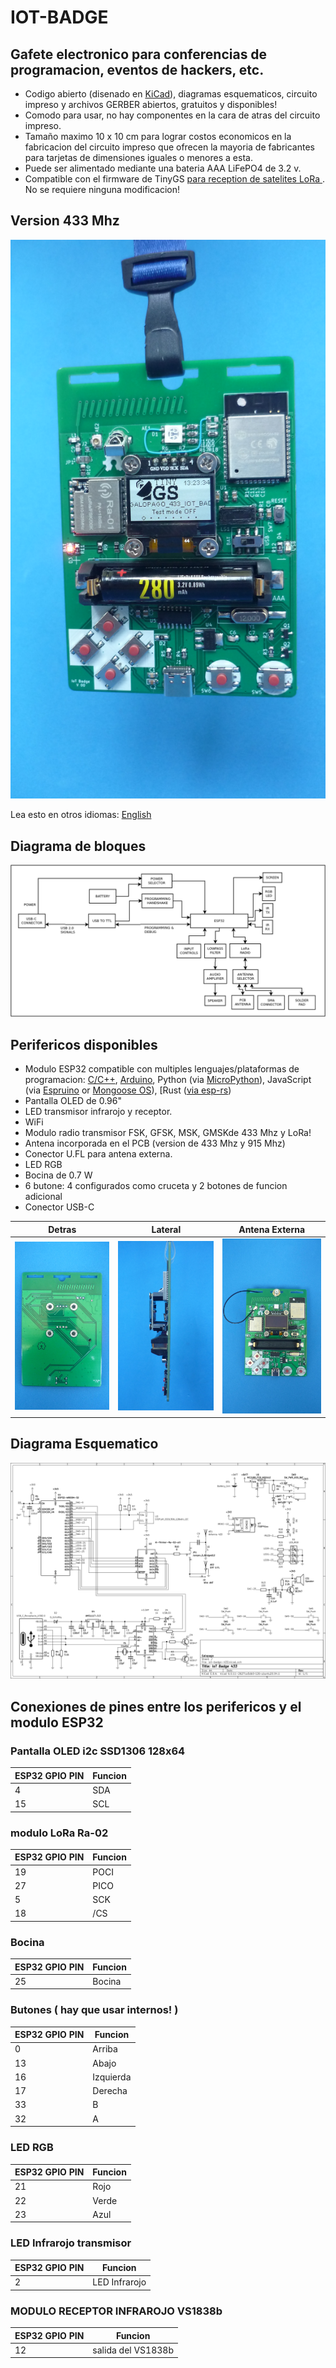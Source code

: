 # IOT-BADGE

## Gafete electronico para conferencias de programacion, eventos de hackers, etc.

* Codigo abierto (disenado en [KiCad](https://www.kicad.org/)), diagramas esquematicos, circuito impreso y archivos GERBER abiertos, gratuitos y disponibles!
* Comodo para usar, no hay componentes en la cara de atras del circuito impreso.
* Tamaño maximo 10 x 10 cm para lograr costos economicos en la fabricacion del circuito impreso que ofrecen la mayoria de fabricantes para tarjetas de dimensiones iguales o menores a esta.
* Puede ser alimentado mediante una bateria AAA LiFePO4 de 3.2 v.
* Compatible con el firmware de TinyGS [para reception de satelites LoRa ](https://galopago.github.io/espanol/lora-satelite-estacion-terrena/). No se requiere ninguna modificacion!

## Version 433 Mhz
![Finished Badge](/iot-badge-433/assets/img/finished_badge_v00_433.jpg)

Lea esto en otros idiomas: [English](../../../../README.md)

## Diagrama de bloques

![](/iot-badge-433/assets/img/iot-badge-bd.png)


## Perifericos disponibles

* Modulo ESP32 compatible con multiples lenguajes/plataformas de programacion: [C/C++](https://docs.espressif.com/projects/esp-idf/en/latest/esp32/), [Arduino](https://github.com/espressif/arduino-esp32), Python (via [MicroPython](https://micropython.org/)), JavaScript (via [Espruino](https://www.espruino.com/ESP32) or [Mongoose OS](https://mongoose-os.com/)), [Rust ([via esp-rs](https://esp-rs.github.io/book/))
* Pantalla OLED de 0.96"
* LED transmisor infrarojo y receptor.
* WiFi
* Modulo radio transmisor FSK, GFSK, MSK, GMSKde 433 Mhz y LoRa!
* Antena incorporada en el PCB (version de 433 Mhz y 915 Mhz)
* Conector U.FL para antena externa.
* LED RGB
* Bocina de 0.7 W
* 6 butone: 4 configurados como cruceta y 2 botones de funcion adicional
* Conector USB-C

Detras                         | Lateral                               | Antena Externa                        |
-------------------------------|---------------------------------------|---------------------------------------|
![](/iot-badge-433/assets/img/back.jpg)|![](/iot-badge-433/assets/img/side.jpg) |![](/iot-badge-433/assets/img/extant.jpg) |

## Diagrama Esquematico

![](/iot-badge-433/assets/img/schematic_433.png)

## Conexiones de pines entre los perifericos y el modulo ESP32


### Pantalla OLED i2c SSD1306 128x64

ESP32 GPIO PIN |Funcion
---------------|---------
4              | SDA
15             | SCL

### modulo LoRa Ra-02

ESP32 GPIO PIN |Funcion
---------------|---------
19             | POCI
27             | PICO
5              | SCK
18             | /CS

### Bocina

ESP32 GPIO PIN |Funcion
---------------|---------
25             | Bocina

### Butones ( hay que usar internos! )

ESP32 GPIO PIN |Funcion
---------------|---------
0              | Arriba
13             | Abajo
16             | Izquierda
17             | Derecha
33             | B
32             | A

### LED RGB

ESP32 GPIO PIN |Funcion
---------------|---------
21             | Rojo
22             | Verde
23             | Azul

### LED Infrarojo transmisor

ESP32 GPIO PIN |Funcion
---------------|---------
2              | LED Infrarojo

### MODULO RECEPTOR INFRAROJO VS1838b

ESP32 GPIO PIN |Funcion
---------------|---------
12             | salida del VS1838b

